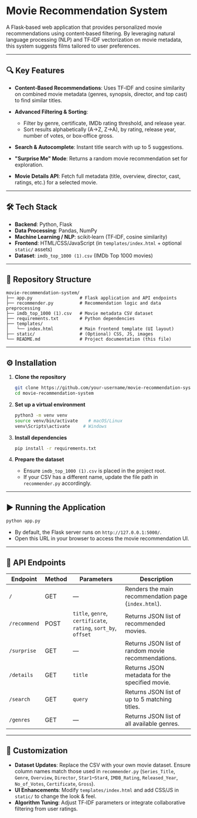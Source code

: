 # Movie Recommendation System

A Flask‑based web application that provides personalized movie recommendations using content‑based filtering. By leveraging natural language processing (NLP) and TF‑IDF vectorization on movie metadata, this system suggests films tailored to user preferences.

---

## 🔍 Key Features

* **Content‑Based Recommendations**: Uses TF‑IDF and cosine similarity on combined movie metadata (genres, synopsis, director, and top cast) to find similar titles.
* **Advanced Filtering & Sorting**:

  * Filter by genre, certificate, IMDb rating threshold, and release year.
  * Sort results alphabetically (A→Z, Z→A), by rating, release year, number of votes, or box‑office gross.
* **Search & Autocomplete**: Instant title search with up to 5 suggestions.
* **"Surprise Me" Mode**: Returns a random movie recommendation set for exploration.
* **Movie Details API**: Fetch full metadata (title, overview, director, cast, ratings, etc.) for a selected movie.

---

## 🛠️ Tech Stack

* **Backend**: Python, Flask
* **Data Processing**: Pandas, NumPy
* **Machine Learning / NLP**: scikit‑learn (TF‑IDF, cosine similarity)
* **Frontend**: HTML/CSS/JavaScript (in `templates/index.html` + optional `static/` assets)
* **Dataset**: `imdb_top_1000 (1).csv` (IMDb Top 1000 movies)

---

## 📂 Repository Structure

```
movie-recommendation-system/
├── app.py                  # Flask application and API endpoints
├── recommender.py          # Recommendation logic and data preprocessing
├── imdb_top_1000 (1).csv   # Movie metadata CSV dataset
├── requirements.txt        # Python dependencies
├── templates/
│   └── index.html          # Main frontend template (UI layout)
├── static/                 # (Optional) CSS, JS, images
└── README.md               # Project documentation (this file)
```

---

## ⚙️ Installation

1. **Clone the repository**

   ```bash
   git clone https://github.com/your-username/movie-recommendation-system.git
   cd movie-recommendation-system
   ```

2. **Set up a virtual environment**

   ```bash
   python3 -m venv venv
   source venv/bin/activate    # macOS/Linux
   venv\Scripts\activate     # Windows
   ```

3. **Install dependencies**

   ```bash
   pip install -r requirements.txt
   ```

4. **Prepare the dataset**

   * Ensure `imdb_top_1000 (1).csv` is placed in the project root.
   * If your CSV has a different name, update the file path in `recommender.py` accordingly.

---

## ▶️ Running the Application

```bash
python app.py
```

* By default, the Flask server runs on `http://127.0.0.1:5000/`.
* Open this URL in your browser to access the movie recommendation UI.

---

## 🚀 API Endpoints

| Endpoint     | Method | Parameters                                                     | Description                                          |
| ------------ | ------ | -------------------------------------------------------------- | ---------------------------------------------------- |
| `/`          | GET    | —                                                              | Renders the main recommendation page (`index.html`). |
| `/recommend` | POST   | `title`, `genre`, `certificate`, `rating`, `sort_by`, `offset` | Returns JSON list of recommended movies.             |
| `/surprise`  | GET    | —                                                              | Returns JSON list of random movie recommendations.   |
| `/details`   | GET    | `title`                                                        | Returns JSON metadata for the specified movie.       |
| `/search`    | GET    | `query`                                                        | Returns JSON list of up to 5 matching titles.        |
| `/genres`    | GET    | —                                                              | Returns JSON list of all available genres.           |

---

## 🔧 Customization

* **Dataset Updates**: Replace the CSV with your own movie dataset. Ensure column names match those used in `recommender.py` (`Series_Title`, `Genre`, `Overview`, `Director`, `Star1`–`Star4`, `IMDB_Rating`, `Released_Year`, `No_of_Votes`, `Certificate`, `Gross`).
* **UI Enhancements**: Modify `templates/index.html` and add CSS/JS in `static/` to change the look & feel.
* **Algorithm Tuning**: Adjust TF‑IDF parameters or integrate collaborative filtering from user ratings.

